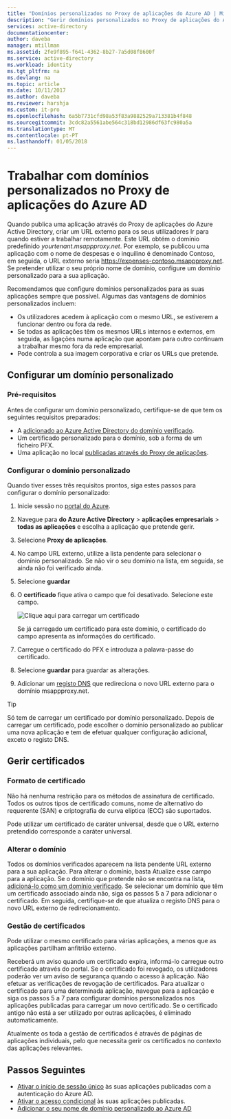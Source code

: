 ```yaml
---
title: "Domínios personalizados no Proxy de aplicações do Azure AD | Microsoft Docs"
description: "Gerir domínios personalizados no Proxy de aplicações do Azure AD para que o URL para a aplicação é o mesmo, independentemente de onde os utilizadores aceder ao mesmo."
services: active-directory
documentationcenter: 
author: daveba
manager: mtillman
ms.assetid: 2fe9f895-f641-4362-8b27-7a5d08f8600f
ms.service: active-directory
ms.workload: identity
ms.tgt_pltfrm: na
ms.devlang: na
ms.topic: article
ms.date: 10/11/2017
ms.author: daveba
ms.reviewer: harshja
ms.custom: it-pro
ms.openlocfilehash: 6a5b7731cfd98a53f83a9882529a713381b4f848
ms.sourcegitcommit: 3cdc82a5561abe564c318bd12986df63fc980a5a
ms.translationtype: MT
ms.contentlocale: pt-PT
ms.lasthandoff: 01/05/2018
---
```

# <a name="working-with-custom-domains-in-azure-ad-application-proxy"></a>Trabalhar com domínios personalizados no Proxy de aplicações do Azure AD

Quando publica uma aplicação através do Proxy de aplicações do Azure Active Directory, criar um URL externo para os seus utilizadores Ir para quando estiver a trabalhar remotamente. Este URL obtém o domínio predefinido *yourtenant.msappproxy.net*. Por exemplo, se publicou uma aplicação com o nome de despesas e o inquilino é denominado Contoso, em seguida, o URL externo seria https://expenses-contoso.msappproxy.net. Se pretender utilizar o seu próprio nome de domínio, configure um domínio personalizado para a sua aplicação. 

Recomendamos que configure domínios personalizados para as suas aplicações sempre que possível. Algumas das vantagens de domínios personalizados incluem:

- Os utilizadores acedem à aplicação com o mesmo URL, se estiverem a funcionar dentro ou fora da rede.
- Se todas as aplicações têm os mesmos URLs internos e externos, em seguida, as ligações numa aplicação que apontam para outro continuam a trabalhar mesmo fora da rede empresarial. 
- Pode controla a sua imagem corporativa e criar os URLs que pretende. 


## <a name="configure-a-custom-domain"></a>Configurar um domínio personalizado

### <a name="prerequisites"></a>Pré-requisitos

Antes de configurar um domínio personalizado, certifique-se de que tem os seguintes requisitos preparados: 
- A [adicionado ao Azure Active Directory do domínio verificado](active-directory-domains-add-azure-portal.md).
- Um certificado personalizado para o domínio, sob a forma de um ficheiro PFX. 
- Uma aplicação no local [publicadas através do Proxy de aplicações](application-proxy-publish-azure-portal.md).

### <a name="configure-your-custom-domain"></a>Configurar o domínio personalizado

Quando tiver esses três requisitos prontos, siga estes passos para configurar o domínio personalizado:

1. Inicie sessão no [portal do Azure](https://portal.azure.com).
2. Navegue para **do Azure Active Directory** > **aplicações empresariais** > **todas as aplicações** e escolha a aplicação que pretende gerir.
3. Selecione **Proxy de aplicações**. 
4. No campo URL externo, utilize a lista pendente para selecionar o domínio personalizado. Se não vir o seu domínio na lista, em seguida, se ainda não foi verificado ainda. 
5. Selecione **guardar**
5. O **certificado** fique ativa o campo que foi desativado. Selecione este campo. 

   ![Clique aqui para carregar um certificado](./media/active-directory-application-proxy-custom-domains/certificate.png)

   Se já carregado um certificado para este domínio, o certificado do campo apresenta as informações do certificado. 

6. Carregue o certificado do PFX e introduza a palavra-passe do certificado. 
7. Selecione **guardar** para guardar as alterações. 
8. Adicionar um [registo DNS](../dns/dns-operations-recordsets-portal.md) que redireciona o novo URL externo para o domínio msappproxy.net. 

>[!TIP] 
>Só tem de carregar um certificado por domínio personalizado. Depois de carregar um certificado, pode escolher o domínio personalizado ao publicar uma nova aplicação e tem de efetuar qualquer configuração adicional, exceto o registo DNS. 

## <a name="manage-certificates"></a>Gerir certificados

### <a name="certificate-format"></a>Formato de certificado
Não há nenhuma restrição para os métodos de assinatura de certificado. Todos os outros tipos de certificado comuns, nome de alternativo do requerente (SAN) e criptografia de curva elíptica (ECC) são suportados. 

Pode utilizar um certificado de caráter universal, desde que o URL externo pretendido corresponde a caráter universal. 

### <a name="changing-the-domain"></a>Alterar o domínio
Todos os domínios verificados aparecem na lista pendente URL externo para a sua aplicação. Para alterar o domínio, basta Atualize esse campo para a aplicação. Se o domínio que pretende não se encontra na lista, [adicioná-lo como um domínio verificado](active-directory-domains-add-azure-portal.md). Se selecionar um domínio que têm um certificado associado ainda não, siga os passos 5 a 7 para adicionar o certificado. Em seguida, certifique-se de que atualiza o registo DNS para o novo URL externo de redirecionamento. 

### <a name="certificate-management"></a>Gestão de certificados
Pode utilizar o mesmo certificado para várias aplicações, a menos que as aplicações partilham anfitrião externo. 

Receberá um aviso quando um certificado expira, informá-lo carregue outro certificado através do portal. Se o certificado foi revogado, os utilizadores poderão ver um aviso de segurança quando o acesso à aplicação. Não efetuar as verificações de revogação de certificados.  Para atualizar o certificado para uma determinada aplicação, navegue para a aplicação e siga os passos 5 a 7 para configurar domínios personalizados nos aplicações publicadas para carregar um novo certificado. Se o certificado antigo não está a ser utilizado por outras aplicações, é eliminado automaticamente. 

Atualmente os toda a gestão de certificados é através de páginas de aplicações individuais, pelo que necessita gerir os certificados no contexto das aplicações relevantes. 

## <a name="next-steps"></a>Passos Seguintes
* [Ativar o início de sessão único](active-directory-application-proxy-sso-using-kcd.md) às suas aplicações publicadas com a autenticação do Azure AD.
* [Ativar o acesso condicional](application-proxy-enable-remote-access-sharepoint.md) às suas aplicações publicadas.
* [Adicionar o seu nome de domínio personalizado ao Azure AD](active-directory-domains-add-azure-portal.md)



